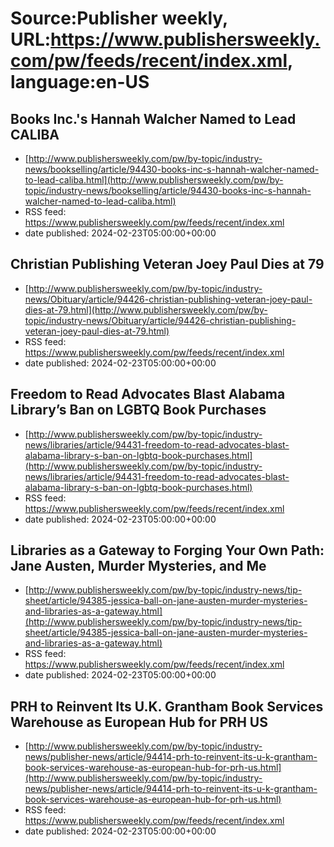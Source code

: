 # Source:Publisher weekly, URL:https://www.publishersweekly.com/pw/feeds/recent/index.xml, language:en-US

## Books Inc.'s Hannah Walcher Named to Lead CALIBA
 - [http://www.publishersweekly.com/pw/by-topic/industry-news/bookselling/article/94430-books-inc-s-hannah-walcher-named-to-lead-caliba.html](http://www.publishersweekly.com/pw/by-topic/industry-news/bookselling/article/94430-books-inc-s-hannah-walcher-named-to-lead-caliba.html)
 - RSS feed: https://www.publishersweekly.com/pw/feeds/recent/index.xml
 - date published: 2024-02-23T05:00:00+00:00



## Christian Publishing Veteran Joey Paul Dies at 79
 - [http://www.publishersweekly.com/pw/by-topic/industry-news/Obituary/article/94426-christian-publishing-veteran-joey-paul-dies-at-79.html](http://www.publishersweekly.com/pw/by-topic/industry-news/Obituary/article/94426-christian-publishing-veteran-joey-paul-dies-at-79.html)
 - RSS feed: https://www.publishersweekly.com/pw/feeds/recent/index.xml
 - date published: 2024-02-23T05:00:00+00:00



## Freedom to Read Advocates Blast Alabama Library’s Ban on LGBTQ Book Purchases
 - [http://www.publishersweekly.com/pw/by-topic/industry-news/libraries/article/94431-freedom-to-read-advocates-blast-alabama-library-s-ban-on-lgbtq-book-purchases.html](http://www.publishersweekly.com/pw/by-topic/industry-news/libraries/article/94431-freedom-to-read-advocates-blast-alabama-library-s-ban-on-lgbtq-book-purchases.html)
 - RSS feed: https://www.publishersweekly.com/pw/feeds/recent/index.xml
 - date published: 2024-02-23T05:00:00+00:00



## Libraries as a Gateway to Forging Your Own Path: Jane Austen, Murder Mysteries, and Me
 - [http://www.publishersweekly.com/pw/by-topic/industry-news/tip-sheet/article/94385-jessica-ball-on-jane-austen-murder-mysteries-and-libraries-as-a-gateway.html](http://www.publishersweekly.com/pw/by-topic/industry-news/tip-sheet/article/94385-jessica-ball-on-jane-austen-murder-mysteries-and-libraries-as-a-gateway.html)
 - RSS feed: https://www.publishersweekly.com/pw/feeds/recent/index.xml
 - date published: 2024-02-23T05:00:00+00:00



## PRH to Reinvent Its U.K. Grantham Book Services Warehouse as European Hub for PRH US
 - [http://www.publishersweekly.com/pw/by-topic/industry-news/publisher-news/article/94414-prh-to-reinvent-its-u-k-grantham-book-services-warehouse-as-european-hub-for-prh-us.html](http://www.publishersweekly.com/pw/by-topic/industry-news/publisher-news/article/94414-prh-to-reinvent-its-u-k-grantham-book-services-warehouse-as-european-hub-for-prh-us.html)
 - RSS feed: https://www.publishersweekly.com/pw/feeds/recent/index.xml
 - date published: 2024-02-23T05:00:00+00:00



